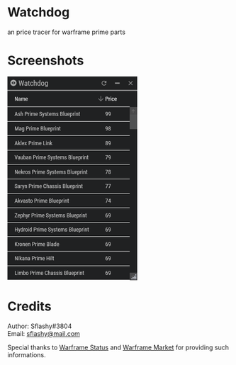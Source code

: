 # Watchdog
an price tracer for warframe prime parts

# Screenshots
![MainWindow](/Docs/images/MainWindow.png)

# Credits
Author: Sflashy#3804\
Email: sflashy@mail.com

Special thanks to [Warframe Status](https://warframestat.us) and [Warframe Market](https://warframe.market) for providing such informations.
